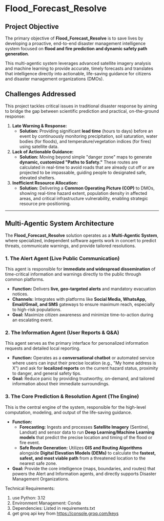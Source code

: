# Flood_Forecast_Resolve 

## Project Objective

The primary objective of **Flood\_Forecast\_Resolve** is to save lives by developing a proactive, end-to-end disaster management intelligence system focused on **flood and fire prediction and dynamic safety path generation**.

This multi-agentic system leverages advanced satellite imagery analysis and machine learning to provide accurate, timely forecasts and translates that intelligence directly into actionable, life-saving guidance for citizens and disaster management organizations (DMOs).

## Challenges Addressed

This project tackles critical issues in traditional disaster response by aiming to bridge the gap between scientific prediction and practical, on-the-ground response:

1.  **Late Warning & Response:**
    * **Solution:** Providing significant **lead time** (hours to days) before an event by continuously monitoring precipitation, soil saturation, water bodies (for floods), and temperature/vegetation indices (for fires) using satellite data.
2.  **Lack of Actionable Guidance:**
    * **Solution:** Moving beyond simple "danger zone" maps to generate **dynamic, customized "Paths to Safety."** These routes are calculated in real-time to avoid roads that are already cut off or are projected to be impassable, guiding people to designated safe, elevated shelters.
3.  **Inefficient Resource Allocation:**
    * **Solution:** Delivering a **Common Operating Picture (COP)** to DMOs, showing real-time hazard extent, population density in affected areas, and critical infrastructure vulnerability, enabling strategic resource pre-positioning.

---

## Multi-Agentic System Architecture

The **Flood\_Forecast\_Resolve** solution operates as a **Multi-Agentic System**, where specialized, independent software agents work in concert to predict threats, communicate warnings, and provide tailored resolutions.

### 1. The Alert Agent (Live Public Communication)

This agent is responsible for **immediate and widespread dissemination** of time-critical information and warnings directly to the public through common platforms.

* **Function:** Delivers **live, geo-targeted alerts** and mandatory evacuation notices.
* **Channels:** Integrates with platforms like **Social Media, WhatsApp, Email/Gmail, and SMS** gateways to ensure maximum reach, especially to high-risk populations.
* **Goal:** Maximize citizen awareness and minimize time-to-action during an escalating event.

### 2. The Information Agent (User Reports & Q\&A)

This agent serves as the primary interface for personalized information requests and detailed local reporting.

* **Function:** Operates as a **conversational chatbot** or automated service where users can input their precise location (e.g., "My home address is X") and ask for **localized reports** on the current hazard status, proximity to danger, and general safety tips.
* **Goal:** Reduce panic by providing trustworthy, on-demand, and tailored information about their immediate surroundings.

### 3. The Core Prediction & Resolution Agent (The Engine)

This is the central engine of the system, responsible for the high-level computation, modeling, and output of the life-saving guidance.

* **Function:**
    * **Forecasting:** Ingests and processes **Satellite Imagery** (Sentinel, Landsat) and sensor data to run **Deep Learning/Machine Learning models** that predict the precise location and timing of the flood or fire event.
    * **Safe Route Generation:** Utilizes **GIS and Routing Algorithms** alongside **Digital Elevation Models (DEMs)** to calculate the **fastest, safest, and most viable path** from a threatened location to the nearest safe zone.
* **Goal:** Provide the core intelligence (maps, boundaries, and routes) that powers the Alert and Information agents, and directly supports Disaster Management Organizations.












Technical Requirements:
1) use Python: 3.12
2) Environment Management: Conda
3) Dependencies: Listed in requirements.txt
4) get groq api key from https://console.groq.com/keys
